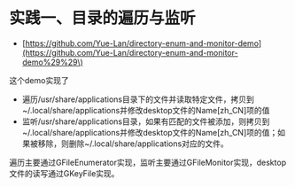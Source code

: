 # 实践一、目录的遍历与监听

* [https://github.com/Yue-Lan/directory-enum-and-monitor-demo](https://github.com/Yue-Lan/directory-enum-and-monitor-demo%29%29\)

这个demo实现了

* 遍历/usr/share/applications目录下的文件并读取特定文件，拷贝到 ~/.local/share/applications并修改desktop文件的Name\[zh\_CN\]项的值
* 监听/usr/share/applications目录，如果有匹配的文件被添加，则拷贝到 ~/.local/share/applications并修改desktop文件的Name\[zh\_CN\]项的值；如果被移除，则删除~/.local/share/applications对应的文件。

遍历主要通过GFileEnumerator实现，监听主要通过GFileMonitor实现，desktop文件的读写通过GKeyFile实现。

